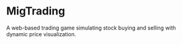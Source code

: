 # MigTrading
A web-based trading game simulating stock buying and selling with dynamic price visualization.
